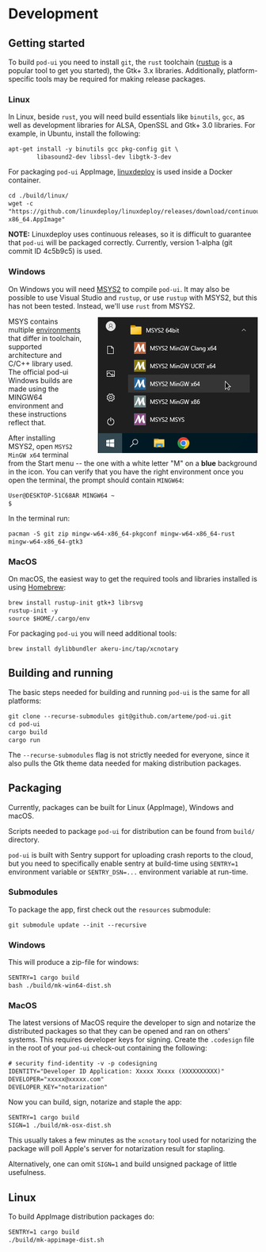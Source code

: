 # Development

## Getting started

To build `pod-ui` you need to install `git`, the `rust` toolchain 
([rustup](https://rustup.rs/) is a popular tool to get you started), the
Gtk+ 3.x libraries. Additionally, platform-specific tools may be
required for making release packages.

### Linux

In Linux, beside `rust`, you will need build essentials like `binutils`,
`gcc`, as well as development libraries for ALSA, OpenSSL and Gtk+ 3.0
libraries. For example, in Ubuntu, install the following:

```shell
apt-get install -y binutils gcc pkg-config git \
        libasound2-dev libssl-dev libgtk-3-dev
```

For packaging `pod-ui` AppImage, [linuxdeploy](https://github.com/linuxdeploy/linuxdeploy)
is used inside a Docker container.

```shell
cd ./build/linux/
wget -c "https://github.com/linuxdeploy/linuxdeploy/releases/download/continuous/linuxdeploy-x86_64.AppImage"
```

**NOTE:** Linuxdeploy uses continuous releases, so it is difficult to
guarantee that `pod-ui` will be packaged correctly. Currently, version
1-alpha (git commit ID 4c5b9c5) is used.

### Windows

On Windows you will need [MSYS2](https://www.msys2.org/wiki/MSYS2-installation/)
to compile `pod-ui`. It may also be possible to use Visual Studio and `rustup`,
or use `rustup` with MSYS2, but this has not been tested. Instead, we'll use
`rust` from MSYS2.

<img src="doc/msys2-mingw.png" align="right" style="padding-left: 2rem">

MSYS contains multiple [environments](https://www.msys2.org/docs/environments/)
that differ in toolchain, supported architecture and C/C++ library used. The
official pod-ui Windows builds are made using the MINGW64 environment and these
instructions reflect that. 

After installing MSYS2, open `MSYS2 MinGW x64` terminal from the Start menu --
the one with a white letter "M" on a **blue** background in the icon. You can
verify that you have the right environment once you open the terminal, the prompt
should contain `MINGW64`: 
```
User@DESKTOP-51C68AR MINGW64 ~
$
```

In the terminal run:
```shell
pacman -S git zip mingw-w64-x86_64-pkgconf mingw-w64-x86_64-rust mingw-w64-x86_64-gtk3
```

### MacOS

On macOS, the easiest way to get the required tools and libraries installed
is using [Homebrew](https://brew.sh):

```shell
brew install rustup-init gtk+3 librsvg
rustup-init -y
source $HOME/.cargo/env
```

For packaging `pod-ui` you will need additional tools:
```shell
brew install dylibbundler akeru-inc/tap/xcnotary
```

## Building and running

The basic steps needed for building and running `pod-ui` is the same for
all platforms:

```shell
git clone --recurse-submodules git@github.com/arteme/pod-ui.git
cd pod-ui
cargo build
cargo run
```

The `--recurse-submodules` flag is not strictly needed for everyone,
since it also pulls the Gtk theme data needed for making distribution
packages.

## Packaging

Currently, packages can be built for Linux (AppImage), Windows and macOS.

Scripts needed to package `pod-ui` for distribution can be found
from `build/` directory.

`pod-ui` is built with Sentry support for uploading crash reports to
the cloud, but you need to specifically enable sentry at build-time
using `SENTRY=1` environment variable or `SENTRY_DSN=...` environment
variable at run-time.

### Submodules

To package the app, first check out the `resources` submodule:

```shell
git submodule update --init --recursive
```

### Windows

This will produce a zip-file for windows:

```shell
SENTRY=1 cargo build
bash ./build/mk-win64-dist.sh
```

### MacOS

The latest versions of MacOS require the developer to sign and notarize
the distributed packages so that they can be opened and ran on others'
systems. This requires developer keys for signing. Create the `.codesign`
file in the root of your `pod-ui` check-out containing the following: 

```shell
# security find-identity -v -p codesigning
IDENTITY="Developer ID Application: Xxxxx Xxxxx (XXXXXXXXXX)"
DEVELOPER="xxxxx@xxxxx.com"
DEVELOPER_KEY="notarization"
```

Now you can build, sign, notarize and staple the app:

```shell
SENTRY=1 cargo build
SIGN=1 ./build/mk-osx-dist.sh
```

This usually takes a few minutes as the `xcnotary` tool used for
notarizing the package will poll Apple's server for notarization
result for stapling.

Alternatively, one can omit `SIGN=1` and build unsigned package
of little usefulness.

## Linux

To build AppImage distribution packages do:

```shell
SENTRY=1 cargo build
./build/mk-appimage-dist.sh
```
